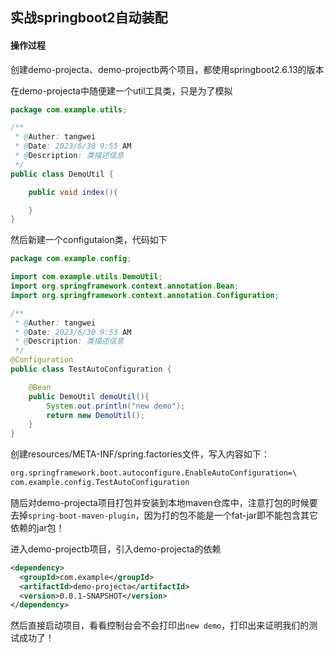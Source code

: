 ## 实战springboot2自动装配



#### 操作过程

创建demo-projecta、demo-projectb两个项目，都使用springboot2.6.13的版本



在demo-projecta中随便建一个util工具类，只是为了模拟

```java
package com.example.utils;

/**
 * @Auther: tangwei
 * @Date: 2023/6/30 9:55 AM
 * @Description: 类描述信息
 */
public class DemoUtil {

    public void index(){

    }
}

```

然后新建一个configutaion类，代码如下

```java
package com.example.config;

import com.example.utils.DemoUtil;
import org.springframework.context.annotation.Bean;
import org.springframework.context.annotation.Configuration;

/**
 * @Auther: tangwei
 * @Date: 2023/6/30 9:53 AM
 * @Description: 类描述信息
 */
@Configuration
public class TestAutoConfiguration {

    @Bean
    public DemoUtil demoUtil(){
      	System.out.println("new demo");
        return new DemoUtil();
    }
}

```



创建resources/META-INF/spring.factories文件，写入内容如下：

```tex
org.springframework.boot.autoconfigure.EnableAutoConfiguration=\
com.example.config.TestAutoConfiguration
```



随后对demo-projecta项目打包并安装到本地maven仓库中，注意打包的时候要去掉`spring-boot-maven-plugin`，因为打的包不能是一个fat-jar即不能包含其它依赖的jar包！





进入demo-projectb项目，引入demo-projecta的依赖

```xml
<dependency>
  <groupId>com.example</groupId>
  <artifactId>demo-projecta</artifactId>
  <version>0.0.1-SNAPSHOT</version>
</dependency>
```

然后直接启动项目，看看控制台会不会打印出`new demo`，打印出来证明我们的测试成功了！







